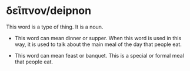 # δεῖπνον/deipnon 
This word is a type of thing. It is a noun. 

* This word can mean dinner or supper. When this word is used in this way, it is used to talk about the main meal of the day that people eat. 

* This word can mean feast or banquet. This is a special or formal meal that people eat. 
